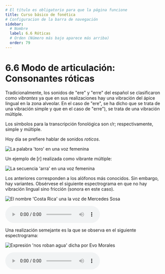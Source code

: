 ```yaml
---
# El título es obligatorio para que la página funcione
title: Curso básico de fonética
# Configuracion de la barra de navegación
sidebar:
  # Nombre
  label: 6.6 Róticas
  # Orden (Número más bajo aparece más arriba)
  order: 79
---
```

# 6.6 Modo de articulación: Consonantes róticas

Tradicionalmente, los sonidos de "ere" y "erre" del español se clasificaron como *vibrantes* ya que en sus realizaciones hay una vibración del ápice lingual en la zona alveolar. En el caso de "ere", se ha dicho que se trata de una vibración simple  y que en el caso de "erre"), se trata de una vibración múltiple.

Los símbolos para la transcripción fonológica son ɾ/r; respectivamente, simple y múltiple.

Hoy día se prefiere hablar de sonidos *roticos*.

![La palabra 'toro' en una voz femenina](/imagenes/toro_de_FT.png)

Un ejemplo de [r] realizada como vibrante múltiple:

![La secuencia 'arra' en una voz femenina](/imagenes/arra_femenino.png)

Los anteriores corresponden a los alófonos más conocidos. Sin embargo, hay variantes. Obsérvese el siguiente espectrograma en que no hay vibración lingual sino fricción (sonora en este caso).

![El nombre 'Costa Rica' una la voz de Mercedes Sosa](/imagenes/kostarrika_mercedesSosa.png)

<audio controls src="/sonidos/costa_rica_mercedesSosa.wav"></audio>

Una realización semejante es la que se observa en el siguiente espectrograma:


![Expresión 'nos roban agua' dicha por Evo Morales](/imagenes/nosrobanagua_evo-morales.png)

<audio controls src="/sonidos/nohrobanagua_evoMorales.wav"></audio>





